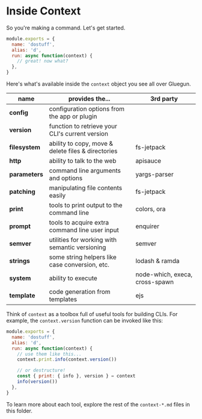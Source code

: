 # Inside Context

So you're making a command. Let's get started.

```js
module.exports = {
  name: 'dostuff',
  alias: 'd',
  run: async function(context) {
    // great! now what?
  },
}
```

Here's what's available inside the `context` object you see all over Gluegun.

| name           | provides the...                                    | 3rd party                      |
| -------------- | -------------------------------------------------- | ------------------------------ |
| **config**     | configuration options from the app or plugin       |
| **version**    | function to retrieve your CLI's current version    |                                |
| **filesystem** | ability to copy, move & delete files & directories | fs-jetpack                     |
| **http**       | ability to talk to the web                         | apisauce                       |
| **parameters** | command line arguments and options                 | yargs-parser                   |
| **patching**   | manipulating file contents easily                  | fs-jetpack                     |
| **print**      | tools to print output to the command line          | colors, ora                    |
| **prompt**     | tools to acquire extra command line user input     | enquirer                       |
| **semver**     | utilities for working with semantic versioning     | semver                         |
| **strings**    | some string helpers like case conversion, etc.     | lodash & ramda                 |
| **system**     | ability to execute                                 | node-which, execa, cross-spawn |
| **template**   | code generation from templates                     | ejs                            |

Think of `context` as a toolbox full of useful tools for building CLIs. For example, the `context.version` function can be invoked like this:

```js
module.exports = {
  name: 'dostuff',
  alias: 'd',
  run: async function(context) {
    // use them like this...
    context.print.info(context.version())

    // or destructure!
    const { print: { info }, version } = context
    info(version())
  },
}
```

To learn more about each tool, explore the rest of the `context-*.md` files in this folder.

